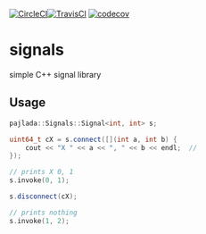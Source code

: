 [![CircleCI](https://circleci.com/gh/pajlada/signals.svg?style=svg)](https://circleci.com/gh/pajlada/signals)[![TravisCI](https://travis-ci.org/pajlada/signals.svg?branch=master)](https://travis-ci.org/pajlada/signals) [![codecov](https://codecov.io/gh/pajlada/signals/branch/master/graph/badge.svg)](https://codecov.io/gh/pajlada/signals)
# signals
simple C++ signal library

## Usage
```c++
pajlada::Signals::Signal<int, int> s;

uint64_t cX = s.connect([](int a, int b) {
    cout << "X " << a << ", " << b << endl;  //
});

// prints X 0, 1
s.invoke(0, 1);

s.disconnect(cX);

// prints nothing
s.invoke(1, 2);
    
```
